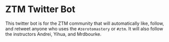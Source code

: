 # ZTM Twitter Bot

This twitter bot is for the ZTM community that will automatically like, follow, and retweet anyone who uses the
`#zerotomastery` or `#ztm`. It will also follow the instructors Andrei, Yihua, and Mrdbourke.
